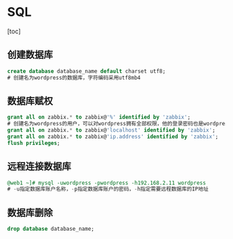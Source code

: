 # SQL

[toc]

## 创建数据库

```sql
create database database_name default charset utf8;
# 创建名为wordpress的数据库，字符编码采用utf8mb4
```

## 数据库赋权

```sql
grant all on zabbix.* to zabbix@'%' identified by 'zabbix';
# 创建名为wordpress的用户，可以对wordpress拥有全部权限，他的登录密码也是wordpress。该用户既可以在本机登录，也可以在其他客户端地址登录。
grant all on zabbix.* to zabbix@'localhost' identified by 'zabbix';
grant all on zabbix.* to zabbix@'ip.address' identified by 'zabbix';
flush privileges;
```

##  远程连接数据库

```sql
@web1 ~]# mysql -uwordpress -pwordpress -h192.168.2.11 wordpress
# -u指定数据库账户名称，-p指定数据库账户的密码，-h指定需要远程数据库的IP地址
```



## 数据库删除

```sql
drop database database_name;
```

